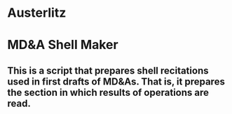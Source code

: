 # Austerlitz

# MD&A Shell Maker
## This is a script that prepares shell recitations used in first drafts of MD&As. That is, it prepares the section in which results of operations are read. 
